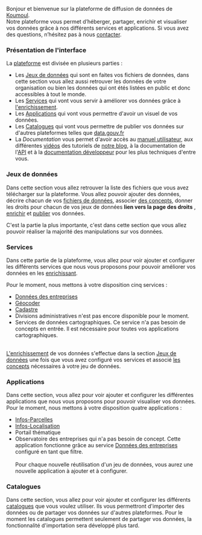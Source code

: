 Bonjour et bienvenue sur la plateforme de diffusion de données de [Koumoul](https://koumoul.com).  
Notre plateforme vous permet d’héberger, partager, enrichir et visualiser vos données grâce à nos différents services et applications. Si vous avez des questions, n’hésitez pas à nous [contacter](https://koumoul.com/contact).

### Présentation de l'interface

La [plateforme](https://koumoul.com/s/data-fair/) est divisée en plusieurs parties :
* Les [Jeux de données](https://koumoul.com/s/data-fair/datasets) qui sont en faites vos fichiers de données, dans cette section vous allez aussi retrouver les données de votre organisation ou bien les données qui ont étés listées en public et donc accessibles à tout le monde.
* Les [Services](https://koumoul.com/s/data-fair/remote-services) qui vont vous servir à améliorer vos données grâce à [l'enrichissement](user-guide/enrichment).
* Les [Applications](https://koumoul.com/s/data-fair/applications) qui vont vous permettre d'avoir un visuel de vos données.
* Les [Catalogues](https://koumoul.com/s/data-fair/catalogs) qui vont vous permettre de publier vos données sur d'autres plateformes telles que [data.gouv.fr](https://www.data.gouv.fr/fr/)
* La *Documentation* vous permet d'avoir accès au [manuel utilisateur](https://koumoul.com/s/data-fair/user-guide), aux différentes [vidéos](https://videos.koumoul.com/) des tutoriels de [notre blog](https://koumoul.com/blog), à la documentation de l'[API](https://koumoul.com/s/data-fair/api) et à la [documentation développeur](https://koumoul.com/s/data-fair/interoperate) pour les plus techniques d'entre vous.

### Jeux de données

Dans cette section vous allez retrouver la liste des fichiers que vous avez télécharger sur la plateforme. Vous allez pouvoir ajouter des données, décrire chacun de vos [fichiers de données](user-guide/dataset), associer [des concepts](user-guide/concepts), donner les droits pour chacun de vos jeux de données **lien vers la page des droits** ,  [enrichir](user-guide/enrichment) et [publier](user-guide/catalog) vos données.

C'est la partie la plus importante, c'est dans cette section que vous allez pouvoir réaliser la majorité des manipulations sur vos données.

### Services

Dans cette partie de la plateforme, vous allez pour voir ajouter et configurer les différents services que nous vous proposons pour pouvoir améliorer vos données en les [enrichissant](user-guide/enrichment).

Pour le moment, nous mettons à votre disposition cinq services :  
* [Données des entreprises](user-guide/service-entreprise)
* [Géocoder](user-guide/service-geocoder)
* [Cadastre](user-guide/service-land-register)
* Divisions administratives n'est pas encore disponible pour le moment.
* Services de données cartographiques. Ce service n'a pas besoin de concepts en entrée. Il est nécessaire pour toutes vos applications cartographiques.<br></br>

 [L'enrichissement](user-guide/enrichment) de vos données s'effectue dans la section [Jeux de données](https://koumoul.com/s/data-fair/datasets) une fois que vous avez configuré vos services et associé [les concepts](user-guide/concepts) nécessaires à votre jeu de données.

### Applications

Dans cette section, vous allez pour voir ajouter et configurer les différentes applications que nous vous proposons pour pouvoir visualiser vos données.  
Pour le moment, nous mettons à votre disposition quatre applications :
* [Infos-Parcelles](user-guide/application-infos-parcel)
* [Infos-Localisation](user-guide/application-infos-location)
* Portail thématique
* Observatoire des entreprises qui n'a pas besoin de concept. Cette application fonctionne grâce au service [Données des entreprises](user-guide/service-entreprise) configuré en tant que filtre.<br></br>Pour chaque nouvelle réutilisation d'un jeu de données, vous aurez une nouvelle application à ajouter et à configurer.

### Catalogues

Dans cette section, vous allez pour voir ajouter et configurer les différents [catalogues](user-guide/catalog) que vous voulez utiliser. Ils vous permettront d'importer des données ou de partager vos données sur d'autres plateformes. Pour le moment les catalogues permettent seulement de partager vos données, la fonctionnalité d'importation sera développé plus tard.
